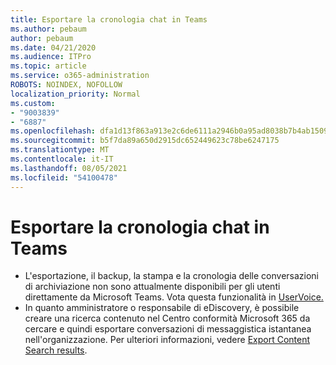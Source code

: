 ```yaml
---
title: Esportare la cronologia chat in Teams
ms.author: pebaum
author: pebaum
ms.date: 04/21/2020
ms.audience: ITPro
ms.topic: article
ms.service: o365-administration
ROBOTS: NOINDEX, NOFOLLOW
localization_priority: Normal
ms.custom:
- "9003839"
- "6887"
ms.openlocfilehash: dfa1d13f863a913e2c6de6111a2946b0a95ad8038b7b4ab15091ca3e1271e7a2
ms.sourcegitcommit: b5f7da89a650d2915dc652449623c78be6247175
ms.translationtype: MT
ms.contentlocale: it-IT
ms.lasthandoff: 08/05/2021
ms.locfileid: "54100478"
---
```

# <a name="export-chat-history-in-teams"></a>Esportare la cronologia chat in Teams

- L'esportazione, il backup, la stampa e la cronologia delle conversazioni di archiviazione non sono attualmente disponibili per gli utenti direttamente da Microsoft Teams. Vota questa funzionalità in [UserVoice.](https://microsoftteams.uservoice.com/forums/555103-public/suggestions/16982542-backup-export-printing-archive-options?page=2&per_page=20)
- In quanto amministratore o responsabile di [](https://docs.microsoft.com/microsoft-365/compliance/content-search?view=o365-worldwide) eDiscovery, è possibile creare una ricerca contenuto nel Centro conformità Microsoft 365 da cercare e quindi esportare conversazioni di messaggistica istantanea nell'organizzazione. Per ulteriori informazioni, vedere [Export Content Search results](https://docs.microsoft.com/microsoft-365/compliance/export-search-results?view=o365-worldwide).
